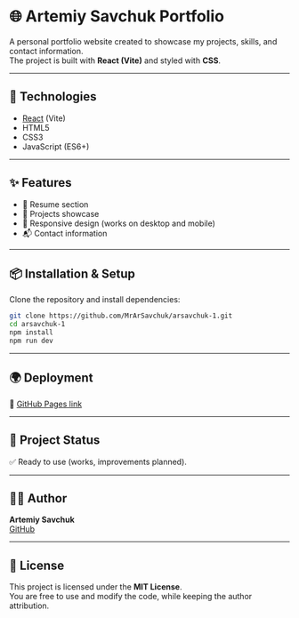 # 🌐 Artemiy Savchuk Portfolio

A personal portfolio website created to showcase my projects, skills, and contact information.  
The project is built with **React (Vite)** and styled with **CSS**.

---

## 🚀 Technologies
- [React](https://reactjs.org/) (Vite)
- HTML5
- CSS3
- JavaScript (ES6+)

---

## ✨ Features
- 📄 Resume section  
- 💼 Projects showcase  
- 📱 Responsive design (works on desktop and mobile)  
- 📬 Contact information  

---

## 📦 Installation & Setup
Clone the repository and install dependencies:

```bash
git clone https://github.com/MrArSavchuk/arsavchuk-1.git
cd arsavchuk-1
npm install
npm run dev
```

---

## 🌍 Deployment
🔗 [GitHub Pages link](https://mrarsavchuk.github.io/arsavchuk-1/)  

---

## 📌 Project Status
✅ Ready to use (works, improvements planned).

---

## 👨‍💻 Author
**Artemiy Savchuk**  
[GitHub](https://github.com/MrArSavchuk) 

---

## 📜 License
This project is licensed under the **MIT License**.  
You are free to use and modify the code, while keeping the author attribution.
